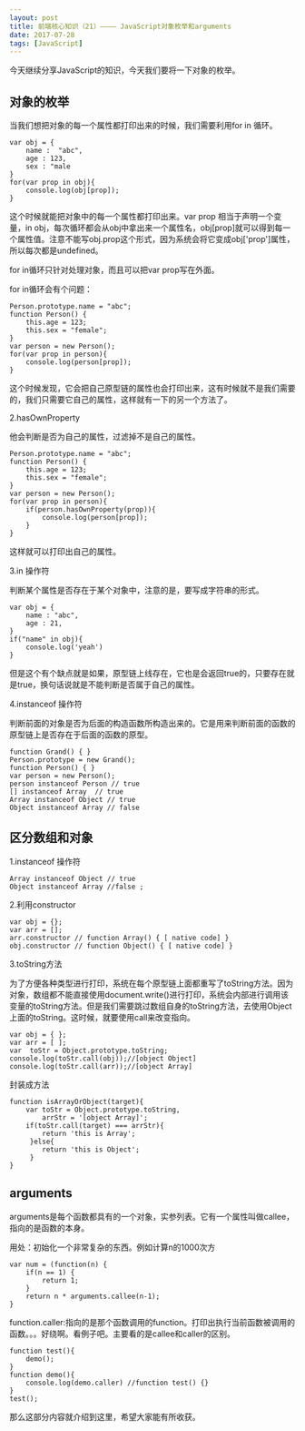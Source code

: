 ```yaml
---
layout: post
title: 前端核心知识（21）———— JavaScript对象枚举和arguments
date: 2017-07-28
tags: [JavaScript]
---
```


今天继续分享JavaScript的知识，今天我们要将一下对象的枚举。

## 对象的枚举

当我们想把对象的每一个属性都打印出来的时候，我们需要利用for in 循环。

	var obj = { 
	    name :  "abc",
	    age : 123,
	    sex : "male
	}
	for(var prop in obj){
	    console.log(obj[prop]);
	}
	
这个时候就能把对象中的每一个属性都打印出来。var prop 相当于声明一个变量，in obj，每次循环都会从obj中拿出来一个属性名，obj[prop]就可以得到每一个属性值。注意不能写obj.prop这个形式，因为系统会将它变成obj['prop']属性，所以每次都是undefined。

for in循环只针对处理对象，而且可以把var prop写在外面。

for in循环会有个问题：

	Person.prototype.name = "abc";
	function Person() {
	    this.age = 123;
	    this.sex = "female";
	}
	var person = new Person();
	for(var prop in person){
	    console.log(person[prop]);
	}
	
这个时候发现，它会把自己原型链的属性也会打印出来，这有时候就不是我们需要的，我们只需要它自己的属性，这样就有一下的另一个方法了。


2.hasOwnProperty

他会判断是否为自己的属性，过滤掉不是自己的属性。

	Person.prototype.name = "abc";
	function Person() {
	    this.age = 123;
	    this.sex = "female";
	}
	var person = new Person();
	for(var prop in person){
	    if(person.hasOwnProperty(prop)){
	        console.log(person[prop]);
	    }
	}

这样就可以打印出自己的属性。

3.in 操作符

判断某个属性是否存在于某个对象中，注意的是，要写成字符串的形式。

	var obj = {
	    name : "abc",
	    age : 21,
	}
	if("name" in obj){
	    console.log('yeah')
	}
	
但是这个有个缺点就是如果，原型链上线存在，它也是会返回true的，只要存在就是true，换句话说就是不能判断是否属于自己的属性。

4.instanceof 操作符

判断前面的对象是否为后面的构造函数所构造出来的。它是用来判断前面的函数的原型链上是否存在于后面的函数的原型。

	function Grand() { }
	Person.prototype = new Grand();
	function Person() { }
	var person = new Person();
	person instanceof Person // true
	[] instanceof Array  // true 
	Array instanceof Object // true
	Object instanceof Array // false
	

## 区分数组和对象

1.instanceof 操作符 

	Array instanceof Object // true  
	Object instanceof Array //false ;

2.利用constructor 

	var obj = {};
	var arr = [];
	arr.constructor // function Array() { [ native code] }
	obj.constructor // function Object() { [ native code] }
	
3.toString方法

为了方便各种类型进行打印，系统在每个原型链上面都重写了toString方法。因为对象，数组都不能直接使用document.write()进行打印，系统会内部进行调用该变量的toString方法。但是我们需要跳过数组自身的toString方法，去使用Object上面的toString。这时候，就要使用call来改变指向。
	
	var obj = { };
	var arr = [ ];
	var  toStr = Object.prototype.toString;
	console.log(toStr.call(obj));//[object Object]
	console.log(toStr.call(arr));//[object Array]
	
封装成方法
	
	function isArrayOrObject(target){
	    var toStr = Object.prototype.toString,
	        arrStr = '[object Array]';
	    if(toStr.call(target) === arrStr){
	        return 'this is Array';
	     }else{
	        return 'this is Object';
	     }
	}


## arguments

arguments是每个函数都具有的一个对象，实参列表。它有一个属性叫做callee，指向的是函数的本身。

用处：初始化一个非常复杂的东西。例如计算n的1000次方

	var num = (function(n) {
	    if(n == 1) {
	        return 1;
	    }
	    return n * arguments.callee(n-1);
	}

function.caller:指向的是那个函数调用的function。打印出执行当前函数被调用的函数。。。好绕啊。看例子吧。主要看的是callee和caller的区别。

	function test(){
	    demo();
	}
	function demo(){
	    console.log(demo.caller) //function test() {} 
	}
	test();

那么这部分内容就介绍到这里，希望大家能有所收获。

























